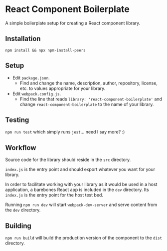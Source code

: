 # React Component Boilerplate

A simple boilerplate setup for creating a React component library.

## Installation
`npm install && npx npm-install-peers`

## Setup
* Edit `package.json`.
    * Find and change the name, description, author, repository, license, etc. to values appropriate for your library.
* Edit `webpack.config.js`.
    * Find the line that reads `library: 'react-component-boilerplate'` and change `react-component-boilerplate` to the name of your library.

## Testing
`npm run test` which simply runs `jest`... need I say more? :)

## Workflow
Source code for the library should reside in the `src` directory.

`index.js` is the entry point and should export whatever you want for your library.

In order to facilitate working with your library as it would be used in a host application, a barebones React app is included in the `dev` directory. Its `index.js` is the entry point for the host test bed.

Running `npm run dev` will start `webpack-dev-server` and serve content from the `dev` directory.

## Building
`npm run build` will build the production version of the component to the `dist` directory.
